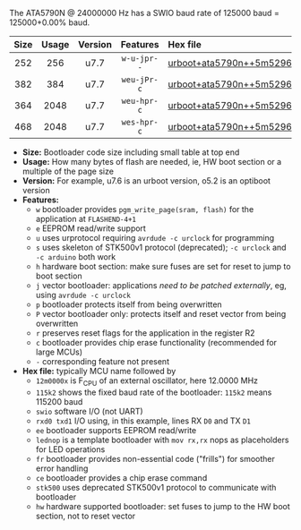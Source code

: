 The ATA5790N @ 24000000 Hz has a SWIO baud rate of 125000 baud = 125000+0.00% baud.

|Size|Usage|Version|Features|Hex file|
|:-:|:-:|:-:|:-:|:--|
|252|256|u7.7|`w-u-jpr--`|[urboot+ata5790n++5m5296x+++28k8_swio_rxb0_txb1.hex](https://raw.githubusercontent.com/stefanrueger/urboot.hex/main/mcus/ata5790n/external_oscillator/fcpu++5m5296_Hz/br+++28k8_bps/urboot+ata5790n++5m5296x+++28k8_swio_rxb0_txb1.hex)|
|382|384|u7.7|`weu-jPr-c`|[urboot+ata5790n++5m5296x+++28k8_swio_rxb0_txb1_ee_lednop_fr_ce.hex](https://raw.githubusercontent.com/stefanrueger/urboot.hex/main/mcus/ata5790n/external_oscillator/fcpu++5m5296_Hz/br+++28k8_bps/urboot+ata5790n++5m5296x+++28k8_swio_rxb0_txb1_ee_lednop_fr_ce.hex)|
|364|2048|u7.7|`weu-hpr-c`|[urboot+ata5790n++5m5296x+++28k8_swio_rxb0_txb1_ee_lednop_fr_ce_hw.hex](https://raw.githubusercontent.com/stefanrueger/urboot.hex/main/mcus/ata5790n/external_oscillator/fcpu++5m5296_Hz/br+++28k8_bps/urboot+ata5790n++5m5296x+++28k8_swio_rxb0_txb1_ee_lednop_fr_ce_hw.hex)|
|468|2048|u7.7|`wes-hpr-c`|[urboot+ata5790n++5m5296x+++28k8_swio_rxb0_txb1_ee_lednop_fr_ce_stk500_hw.hex](https://raw.githubusercontent.com/stefanrueger/urboot.hex/main/mcus/ata5790n/external_oscillator/fcpu++5m5296_Hz/br+++28k8_bps/urboot+ata5790n++5m5296x+++28k8_swio_rxb0_txb1_ee_lednop_fr_ce_stk500_hw.hex)|

- **Size:** Bootloader code size including small table at top end
- **Usage:** How many bytes of flash are needed, ie, HW boot section or a multiple of the page size
- **Version:** For example, u7.6 is an urboot version, o5.2 is an optiboot version
- **Features:**
  + `w` bootloader provides `pgm_write_page(sram, flash)` for the application at `FLASHEND-4+1`
  + `e` EEPROM read/write support
  + `u` uses urprotocol requiring `avrdude -c urclock` for programming
  + `s` uses skeleton of STK500v1 protocol (deprecated); `-c urclock` and `-c arduino` both work
  + `h` hardware boot section: make sure fuses are set for reset to jump to boot section
  + `j` vector bootloader: applications *need to be patched externally*, eg, using `avrdude -c urclock`
  + `p` bootloader protects itself from being overwritten
  + `P` vector bootloader only: protects itself and reset vector from being overwritten
  + `r` preserves reset flags for the application in the register R2
  + `c` bootloader provides chip erase functionality (recommended for large MCUs)
  + `-` corresponding feature not present
- **Hex file:** typically MCU name followed by
  + `12m0000x` is F<sub>CPU</sub> of an external oscillator, here 12.0000 MHz
  + `115k2` shows the fixed baud rate of the bootloader: `115k2` means 115200 baud
  + `swio` software I/O (not UART)
  + `rxd0 txd1` I/O using, in this example, lines RX `D0` and TX `D1`
  + `ee` bootloader supports EEPROM read/write
  + `lednop` is a template bootloader with `mov rx,rx` nops as placeholders for LED operations
  + `fr` bootloader provides non-essential code ("frills") for smoother error handling
  + `ce` bootloader provides a chip erase command
  + `stk500` uses deprecated STK500v1 protocol to communicate with bootloader
  + `hw` hardware supported bootloader: set fuses to jump to the HW boot section, not to reset vector
